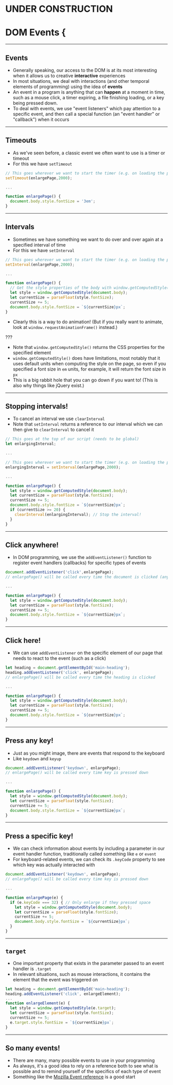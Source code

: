 # UNDER CONSTRUCTION

# DOM Events {

---

## Events

- Generally speaking, our access to the DOM is at its most interesting when it allows us to creative __interactive__ experiences
- In most situations, we deal with interactions (and other temporal elements of programming) using the idea of __events__
- An event in a program is anything that can __happen__ at a moment in time, such as a mouse click, a timer expiring, a file finishing loading, or a key being pressed down.
- To deal with events, we use "event listeners" which pay attention to a specific event, and then call a special function (an "event handler" or "callback") when it occurs

---

## Timeouts

- As we've seen before, a classic event we often want to use is a timer or timeout
- For this we have `setTimeout`

```javascript
// This goes wherever we want to start the timer (e.g. on loading the page)
setTimeout(enlargePage,2000);

...

function enlargePage() {
  document.body.style.fontSize = '3em';
}
```

---

## Intervals

- Sometimes we have something we want to do over and over again at a specified interval of time
- For this we have `setInterval`

```javascript
// This goes wherever we want to start the timer (e.g. on loading the page)
setInterval(enlargePage,2000);

...

function enlargePage() {
  // Get the style properties of the body with window.getComputedStyle()
  let style = window.getComputedStyle(document.body);
  let currentSize = parseFloat(style.fontSize);
  currentSize += 5;
  document.body.style.fontSize = `${currentSize}px`;
}
```

- Clearly this is a way to do animation! (But if you really want to animate, look at `window.requestAnimationFrame()` instead.)

???

- Note that `window.getComputedStyle()` returns the CSS properties for the specified element
- `window.getComputedStyle()` does have limitations, most notably that it uses default units when computing the style on the page, so even if you specified a font size in `em` units, for example, it will return the font size in `px`
- This is a big rabbit hole that you can go down if you want to! (This is also why things like jQuery exist.)

---

## Stopping intervals!

- To cancel an interval we use `clearInterval`
- Note that `setInterval` returns a reference to our interval which we can then give to `clearInterval` to cancel it

```javascript
// This goes at the top of our script (needs to be global)
let enlargingInterval;

...

// This goes wherever we want to start the timer (e.g. on loading the page)
enlargingInterval = setInterval(enlargePage,2000);

...

function enlargePage() {
  let style = window.getComputedStyle(document.body);
  let currentSize = parseFloat(style.fontSize);
  currentSize += 5;
  document.body.style.fontSize = `${currentSize}px`;
  if (currentSize >= 20) {
    clearInterval(enlargingInterval); // Stop the interval!
  }
}
```

---

## Click anywhere!

- In DOM programming, we use the `addEventListener()` function to register event handlers (callbacks) for specific types of events

```javascript
document.addEventListener('click',enlargePage);
// enlargePage() will be called every time the document is clicked (anywhere)

...

function enlargePage() {
  let style = window.getComputedStyle(document.body);
  let currentSize = parseFloat(style.fontSize);
  currentSize += 5;
  document.body.style.fontSize = `${currentSize}px`;
}
```

---

## Click here!

- We can use `addEventListener` on the specific element of our page that needs to react to the event (such as a click)

```javascript
let heading = document.getElementById('main-heading');
heading.addEventListener('click', enlargePage);
// enlargePage() will be called every time the heading is clicked

...

function enlargePage() {
  let style = window.getComputedStyle(document.body);
  let currentSize = parseFloat(style.fontSize);
  currentSize += 5;
  document.body.style.fontSize = `${currentSize}px`;
}
```

---

## Press any key!

- Just as you might image, there are events that respond to the keyboard
- Like `keydown` and `keyup`

```javascript
document.addEventListener('keydown', enlargePage);
// enlargePage() will be called every time key is pressed down

...

function enlargePage() {
  let style = window.getComputedStyle(document.body);
  let currentSize = parseFloat(style.fontSize);
  currentSize += 5;
  document.body.style.fontSize = `${currentSize}px`;
}
```

---

## Press a specific key!

- We can check information about events by including a parameter in our event handler function, traditionally called something like `e` or `event`
- For keyboard-related events, we can check its `.keyCode` property to see which key was actually interacted with

```javascript
document.addEventListener('keydown', enlargePage);
// enlargePage() will be called every time key is pressed down

...

function enlargePage(e) {
  if (e.keyCode === 32) { // Only enlarge if they pressed space
    let style = window.getComputedStyle(document.body);
    let currentSize = parseFloat(style.fontSize);
    currentSize += 5;
    document.body.style.fontSize = `${currentSize}px`;
  }
}
```

---

## `target`

- One important property that exists in the parameter passed to an event handler is `.target`
- In relevant situations, such as mouse interactions, it contains the element that the event was triggered on

```javascript
let heading = document.getElementById('main-heading');
heading.addEventListener('click', enlargeElement);
...
function enlargeElement(e) {
  let style = window.getComputedStyle(e.target);
  let currentSize = parseFloat(style.fontSize);
  currentSize += 5;
  e.target.style.fontSize = `${currentSize}px`;
}
```

---

## So many events!

- There are many, many possible events to use in your programming
- As always, it's a good idea to rely on a reference both to see what is possible and to remind yourself of the specifics of each type of event
- Something like the [Mozilla Event reference](https://developer.mozilla.org/en-US/docs/Web/Events) is a good start
